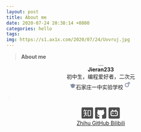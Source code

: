 ```yaml
---
layout: post
title: About me
date: 2020-07-24 20:38:14 +0800
categories: hello
tags: 
img: https://s1.ax1x.com/2020/07/24/Uvvruj.jpg
---
```


> **About me**

<center><img src="https://s1.ax1x.com/2020/07/24/Uvqi5D.jpg" alt="Uvqi5D.jpg" style="zoom:15%;" /></center>

<center><b>Jieran233</b></center>

<center>初中生，编程爱好者，二次元</center>

<center><svg fill="#8590A6" viewBox="0 0 24 24" width="1.2em" height="1.2em"><path d="M12 4L1 7.94v.588l4.153 2.73v5.166C5.158 16.758 8.028 20 12 20c3.972 0 6.808-3.116 6.85-3.576l.006-5.163 4.129-2.733.015-.586L12 4z" fill-rule="evenodd"></path></svg><span>石家庄一中实验学校</span><svg fill="#8590A6" viewBox="0 0 24 24" width="24" height="24"><path d="M8.025 15.641a3.5 3.5 0 1 1 4.95-4.95 3.5 3.5 0 0 1-4.95 4.95zm10.122-9.369a.759.759 0 0 0-.753-.753L13.322 5a.738.738 0 0 0-.744.744.757.757 0 0 0 .751.752l2.127.313c-.95.954-1.832 1.83-1.832 1.83a5.502 5.502 0 0 0-7.013 8.416 5.5 5.5 0 0 0 8.415-7.016l1.842-1.819.303 2.116a.758.758 0 0 0 .752.753.738.738 0 0 0 .744-.744l-.52-4.073z" fill-rule="evenodd"></path></svg></center>

<svg class="icon" style="width: 1em; height: 1em;vertical-align: middle;fill: currentColor;overflow: hidden;" viewBox="0 0 1024 1024" version="1.1" xmlns="http://www.w3.org/2000/svg"><path d="M504.3 64.2H521v895.3h-16.7z" fill="#BFBFBF" /></svg>

<center><svg xmlns="http://www.w3.org/2000/svg" fill="#4D4D4D" width="36" height="36" class="icon" viewBox="0 0 1024 1024"><path d="M136.8 78.8c-8.6 2.8-24 12.4-33.6 21-8.6 7.8-21.4 27.8-24.4 37.8-4.2 14-4 723.4 0 733.4 8.6 20.6 36.8 48.6 56 55.6 9 3.4 747.4 3.4 756.4 0 19.8-7.2 49-36.6 56-56.2 2.2-6 2.6-75.6 2.8-366.4 0-233.8-.6-361.4-2-366-1.2-3.8-6.6-13.8-12.2-22.2-8.2-12.2-13.4-17.4-25.8-25.6-8.4-5.8-19-11.4-23.2-12.2-4.6-1.2-163.2-1.8-374.8-1.8-293 0-368.6.6-375.2 2.6zm190 145.6c5.4 7.6 4 17.4-4.8 31.6-9.8 16-10.8 27.4-3 35 2.6 2.8 6.4 5 8.4 5s37.8.4 79.6.6c68 .4 76.6.8 82.4 3.8 9.2 5 12.6 11 12.6 22 0 7-1.2 10.8-4.8 15l-4.8 5.4-38 .2c-53.8 0-53.8 0-55.4 51.2-.6 18-1.6 42.8-2.2 55-1.2 22.8.6 31.6 7.6 36.2 1.4.8 22.2 2 46 2.6l43.2 1 8.8 6c15.4 10.8 17.8 29.2 5 37-5.8 3.6-10.2 4-51.8 4-31 0-47 .8-50.6 2.4-7 3.2-14.2 17.6-17.2 34.4-3.2 16.6-1 21.8 9.6 25.2 13.4 4.2 21.8 11.2 49 41.4 35 38.8 36.6 41 41.8 58.8 7 23.8 2.2 41.8-11.4 41.8-7.6 0-12-3-21-14.6-13.8-17.4-54.4-65.8-62-73.8-15.2-16-29.4-5.8-38.8 27.4-1.8 6.6-8.8 23.2-15.6 37-10.8 22-14 26.8-27.4 39.6-19.6 19.2-26.4 23-53.6 29.6-27.2 6.4-37 5.6-38-3.6-1-8.4 4.4-16.4 20-29 16-13 36.8-36.6 45.2-51.4 3-5.2 8.2-13.8 11.6-19 3.4-5 11.8-20.4 18.6-34.2 10-20 13.6-29.4 17.2-47 2.6-12.2 6.2-25.4 7.8-29.4 4-9.4 4-21.4.2-27-5.2-7.4-16-8.8-62.6-8.4-50.4.4-55.2-.8-57.6-13.2-1.8-10.4 5.8-24.4 16.2-29.8 7.4-3.8 11.8-4.2 56.2-4.8l48.4-.8 4.6-5c4.8-5 4.8-5 5-61.6 0-35.2-.8-59.2-2-63.2-3.8-11.2-11-14.8-30.2-14.8s-21.4 1.4-31.2 18.2c-8.2 14.4-20.6 28.8-33.2 38.8-13.2 10.4-21.6 13-28 9-8.4-5.6-5.2-23.2 8.2-43.2 4-6.4 9.2-18.6 12.2-29.6 3-10.2 7.4-23.2 10-29 2.4-5.6 6-16.8 8-24.6 5.6-23.6 24-50.8 39.4-58.4 11.2-5.4 18.6-5.4 22.4.2zm452 68.2c11.8 7.8 11.4-.8 10.8 216-.6 181-.8 198.8-4 203-7.6 10.8-9.8 11.4-53.6 12.4l-41 1-14 7.8c-7.6 4.2-21.2 13-29.8 19.4-25.8 19.2-35 19.8-43.4 3.2-11.8-23.2-23.6-33.2-39.4-33.4-8.8 0-13.6-2.8-17.2-9.8-2.6-4.8-3-33.8-2.6-208.8.4-199.8.4-203 4.4-207.4 2.2-2.4 5.8-5.2 8-6.2 2.2-.8 51.8-1.4 110-1.2 99 .4 106.6.6 111.8 4z"/><path d="M606.8 337.4c-2.4.4-6.4 3-9 5.8l-4.8 5.2-.6 156.4-.4 156.4 6.4 9.4c3.6 5.2 9.8 15.2 13.6 21.8 8 14.2 16.8 20.6 25.6 18.6 3.2-.6 13.8-7 23.6-14.2 23-17 27.8-19 50.2-20.2 16.4-1 19.2-1.8 23.6-6.2 2.8-2.8 5-6.4 5.2-8.2V505.6c0-116-.6-154.4-2.6-158.6-4.8-10.4-8.4-11-70-10.8-31.2.2-58.6.8-60.8 1.2z"/></svg><svg xmlns="http://www.w3.org/2000/svg" fill="#4D4D4D" width="36" height="36" class="icon" viewBox="0 0 1024 1024"><path d="M138.4 78c-6.4 1.4-26.4 14.2-36 22.8-8 7.2-22 29.8-24.4 39.2-1.6 6.4-2 113.2-1.6 368 .6 299.4 1 359.8 3.4 364 11 20.2 21.6 32.4 37.2 43 15.6 10.6 17.2 11.2 34.2 13.2 10.6 1.2 63.4 1.6 127.6 1.4l109.6-.6 6-6.8 6.2-6.8-1.2-25.2c-.8-15.8-.2-33.4 1.4-47.2 3-25.4 1.4-36.2-6-43.2-5-4.6-6.2-4.8-30.6-4.2-27.6.8-24 1.6-68.8-16-8.6-3.4-22.6-18-28.4-29.8-11.4-22.8-27-45-39.2-55.6-14-12.2-19.8-20.8-19.8-28.6 0-11.6 13.6-12.6 33.2-2.4 16.6 8.8 20.8 12.4 40.8 36.2 24.2 28.6 31 33.6 54 39.6 15.2 4 42.2 3 51.4-1.8 9-4.6 18-15.2 24.4-29.2 11.4-24.2 7.4-31.2-20.6-36.8-9.8-2-29.2-8-43.4-13.4-40.4-15.8-64.6-37.4-85.4-76.2-11.6-21.8-15.4-33-18.2-53.6-4.2-32.2-4.8-60.2-1.4-84 3.4-23.8 6.8-32.8 20.2-54 4-6 8.8-15.6 11-21.4 3.8-10 3.8-11.6 1-30-5.2-34.2-3.2-52.4 7.6-70.2 7.2-12.2 15-17.2 24.2-15.8 12.8 2.2 52 17.4 66.8 26.2 26 15 29 15.4 82.4 7.2 24.6-3.8 33.8-4.2 60-3.2 17 .6 41.4 3 54 5.2 38.4 6.6 49.6 5.2 73-10 6.6-4.2 17.4-9.4 24-11.6 6.6-2.2 16-5.8 21-8.2 13-6 28-5.6 35.6.8 12.4 10.4 18.6 41.4 14.4 71.6-4.4 30.6-3 39.4 8.4 53.8 3.4 4.4 11.2 19.2 17.4 33.2L775 443v78l-10 28c-15.2 43.2-36.8 73.2-66.2 92.8-13.4 8.8-57 25.4-76.8 29-28.2 5.2-33.2 12.6-22 32.2 11.2 19.4 12.4 32.8 11.6 129.6l-.6 85.8 5.4 4.6c3.6 3 9.2 5.2 16 6 5.8.8 60.2 1 120.6.6 108.4-.6 110.2-.6 119-5 24-11.6 40-27.4 51.6-50.6l5.4-11 .6-347c.4-223-.2-353.4-1.4-365-2-17-2.6-18.6-13-34-10.6-15.4-22.8-26.2-43.2-37.2-4.2-2.4-64.6-2.8-366-3.2-198.6 0-364 .4-367.6 1.4z"/></svg><svg xmlns="http://www.w3.org/2000/svg" fill="#4D4D4D" width="36" height="36" class="icon" viewBox="0 0 1024 1024"><path d="M138.8 77.8c-7.8 2-32 17.8-38.8 25.6-9.6 10.6-18.4 25-21.2 34-4.2 14.2-4.2 723.6 0 733.6 8.4 20.2 29.4 41.6 53.2 54.2 6.8 3.6 18.8 3.8 370 3.8h363l9-4.2c14-6.8 31.6-22.4 42.6-38 9.4-13.8 10-15.2 11.6-32.6 1.2-10.4 1.6-166.8 1.4-365.6-.6-317.8-.8-348.2-3.8-354.6-9.2-19.2-20.8-33-38.6-45l-17.6-12-362.4-.4c-199.2 0-365 .4-368.4 1.2zM371.2 251c4.2 1.6 22.6 18.2 44.6 39.8 29.8 29.2 39 37.2 45.4 39 10.6 3 73.2 2.8 83.2-.2 6-1.8 15.8-10.4 43.4-37.8 19.8-19.6 39.4-37.4 44-39.6 15.2-7.8 31.6-4 41 9.4 10.4 15.2 8.8 28-6 44.6-15 16.8-11 24.4 14.2 26.8 18.8 1.6 25.2 3.8 43.8 14.8 19.2 11.2 28 21 40.6 44.8L775 411v250l-9.8 19.6c-10.4 20.6-23.8 35.6-43 47.6-18.8 12-18.6 12-226.2 11.4l-189-.6-11.8-4.8c-6.4-2.6-18.6-10.2-26.8-17-16-12.8-25.6-26.4-35-49.2-4.4-11-4.4-11.4-4.4-132.2V414.6l10.4-21c8.4-16.8 13-23.4 22.6-32.2 17.2-16 39.2-26.4 59.2-28.4 27.2-2.4 31.2-9.2 15.8-27.2-5-5.8-9.6-13.4-10.2-17.2-5.2-27.4 19.4-48.2 44.4-37.6z"/><path d="M330.2 400.4c-9 1.6-15 5.4-23 15-11.4 13.4-11.2 12-11.2 120.6s-.2 105.6 11.2 122.4C318 673.8 307 673 492 673.6c90.8.4 170.6 0 177.4-.6 15.6-1.6 23.6-6.8 32.2-21l6.4-10.8V537.8c0-68-.8-105.4-2.2-109.2-3-8-15.2-22.2-22.2-25.8-5.2-2.6-26.6-3.2-175.6-3.4-93.4-.2-173.4.2-177.8 1zm78.4 70.4c9.6 4 22.8 17.8 25.2 26.6 2.8 9.8 2.8 33.4 0 43.2-2.4 8.6-11.8 20.2-20 24.6-8 4-23.6 3.6-31-1-3.6-2.2-8.4-8-11-13.6-4.2-8.4-4.8-12.4-4.8-31.8 0-21 .2-22.6 6-31.8 4-6.4 9-11.2 14.8-14.4 10.2-5.4 12.2-5.6 20.8-1.8zm206 0c20 8.2 29.2 36.4 22.2 67.4-2.8 12-4.8 16.2-10.8 22.2-7 7-8.4 7.6-18.8 7.6-19 0-30.6-9.2-36.4-29.2-3.6-12.4-2.4-37.8 2.2-46.8 5-9.6 24-24 31.6-24 2 0 6.4 1.2 10 2.8z"/></svg><br/><a href="https://www.zhihu.com/people/jie-ran-98-87">Zhihu </a><a href="https://github.com/jieran233"> GitHub </a><a href="https://space.bilibili.com/295984203"> Bilibili</a></center>



